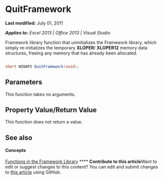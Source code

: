 
# QuitFramework

 **Last modified:** July 01, 2011

 _**Applies to:** Excel 2013 | Office 2013 | Visual Studio_

Framework library function that uninitializes the Framework library, which simply re-initializes the temporary  **XLOPER**/ **XLOPER12** memory data structures, freeing any memory that has already been allocated.


```C#

short WINAPI QuitFramework(void);
```


## Parameters

This function takes no arguments.


## Property Value/Return Value

This function does not return a value.


## See also


#### Concepts


 [Functions in the Framework Library](7d9a13fd-9a4c-423e-bb08-4a5be57c7905.md)
****   **Contribute to this article**Want to edit or suggest changes to this content? You can edit and submit changes to  [this article](https://github.com/jhershey00/VBA_Excel_Test/OpenXMLCon/articles/d17a3efe-c278-4ef1-b8f9-b958ae012361.md) using GitHub.

